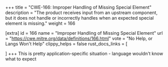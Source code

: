 +++
title = "CWE-166: Improper Handling of Missing Special Element"
description	= "The product receives input from an upstream component, but it does not handle or incorrectly handles when an expected special element is missing."
weight = 166

[extra]
id = 166
name = "Improper Handling of Missing Special Element"
url = "https://cwe.mitre.org/data/definitions/166.html"
vote = "No Help, or Langs Won't Help"
clippy_helps = false
rust_docs_links = [
	
]
+++
This is pretty application-specific situation - language wouldn't know what to expect
